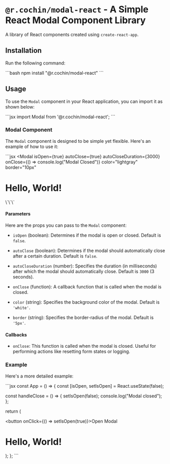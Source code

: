 # `@r.cochin/modal-react` - A Simple React Modal Component Library

A library of React components created using `create-react-app`.

## Installation

Run the following command:

\`\`\`bash
npm install "@r.cochin/modal-react"
\`\`\`

## Usage

To use the `Modal` component in your React application, you can import it as shown below:

\`\`\`jsx
import Modal from '@r.cochin/modal-react';
\`\`\`

### Modal Component

The `Modal` component is designed to be simple yet flexible. Here's an example of how to use it:

\`\`\`jsx
<Modal 
  isOpen={true} 
  autoClose={true} 
  autoCloseDuration={3000} 
  onClose={() => console.log("Modal Closed")} 
  color="lightgray" 
  border="10px"
>
  <h1>Hello, World!</h1>
</Modal>
\`\`\`

#### Parameters

Here are the props you can pass to the `Modal` component:

- `isOpen` (boolean): Determines if the modal is open or closed. Default is `false`.

- `autoClose` (boolean): Determines if the modal should automatically close after a certain duration. Default is `false`.

- `autoCloseDuration` (number): Specifies the duration (in milliseconds) after which the modal should automatically close. Default is `3000` (3 seconds).

- `onClose` (function): A callback function that is called when the modal is closed.

- `color` (string): Specifies the background color of the modal. Default is `'white'`.

- `border` (string): Specifies the border-radius of the modal. Default is `'5px'`.

#### Callbacks

- `onClose`: This function is called when the modal is closed. Useful for performing actions like resetting form states or logging.

### Example

Here's a more detailed example:

\`\`\`jsx
const App = () => {
  const [isOpen, setIsOpen] = React.useState(false);

  const handleClose = () => {
    setIsOpen(false);
    console.log("Modal closed");
  };

  return (
    <div>
      <button onClick={() => setIsOpen(true)}>Open Modal</button>
      <Modal 
        isOpen={isOpen} 
        autoClose={true} 
        autoCloseDuration={5000} 
        onClose={handleClose}
        color="lightblue"
        border="10px"
      >
        <h1>Hello, World!</h1>
      </Modal>
    </div>
  );
};
\`\`\`
